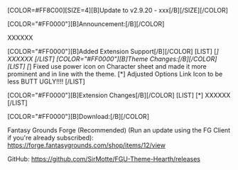 [COLOR=#FF8C00][SIZE=4][B]Update to v2.9.20 - xxx[/B][/SIZE][/COLOR]


[COLOR="#FF0000"][B]Announcement:[/B][/COLOR]

XXXXXX

[COLOR="#FF0000"][B]Added Extension Support[/B][/COLOR]
[LIST]
[*] XXXXXX
[/LIST]
[COLOR="#FF0000"][B]Theme Changes:[/B][/COLOR]
[LIST]
[*] Fixed use power icon on Character sheet and made it more prominent and in line with the theme.
[*] Adjusted Options Link Icon to be less BUTT UGLY!!!!
[/LIST]

[COLOR="#FF0000"][B]Extension Changes[/B][/COLOR]
[LIST]
[*] XXXXXX
[/LIST]

[COLOR="#FF0000"][B]Download:[/B][/COLOR]

Fantasy Grounds Forge (Recommended)
(Run an update using the FG Client if you're already subscribed):
https://forge.fantasygrounds.com/shop/items/12/view

GitHub:
https://github.com/SirMotte/FGU-Theme-Hearth/releases

